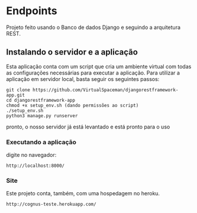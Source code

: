 # Endpoints
Projeto feito usando o Banco de dados Django e seguindo a arquitetura REST.

## Instalando o servidor e a aplicação
Esta aplicação conta com um script que cria um ambiente virtual com todas as configurações necessárias para executar a aplicação.
Para utilizar a aplicação em servidor local, basta seguir os seguintes passos:
```
git clone https://github.com/VirtualSpaceman/djangorestframework-app.git
cd djangorestframework-app
chmod +x setup_env.sh (dando permissões ao script)
./setup_env.sh 
python3 manage.py runserver
```
pronto, o nosso servidor já está levantado e está pronto para o uso

### Executando a aplicação
digite no navegador:
```
http://localhost:8000/
```

### Site
Este projeto conta, também, com uma hospedagem no heroku.
```
http://cognus-teste.herokuapp.com/
```


